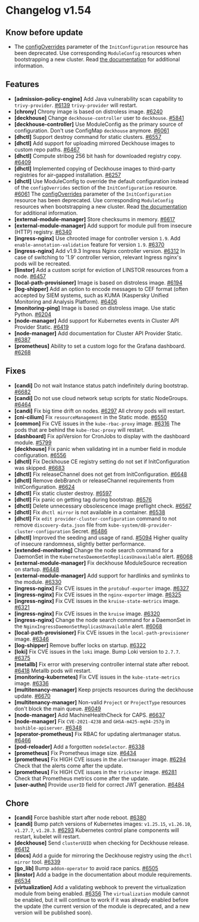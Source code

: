 # Changelog v1.54

## Know before update


 - The [configOverrides](https://deckhouse.io/documentation/v1.54/installing/configuration.html#initconfiguration-deckhouse-configoverrides) parameter of the `InitConfiguration` resource has been deprecated. Use corresponding `ModuleConfig` resources when bootstrapping a new cluster. Read [the documentation](https://deckhouse.io/documentation/latest/installing/#preparing-the-configuration) for additional information.

## Features


 - **[admission-policy-engine]** Add Java vulnerability scan capability to `trivy-provider`. [#6139](https://github.com/deckhouse/deckhouse/pull/6139)
    `trivy-provider` will restart.
 - **[chrony]** Chrony image is based on distroless image. [#6240](https://github.com/deckhouse/deckhouse/pull/6240)
 - **[deckhouse]** Change `deckhouse-controller` user to `deckhouse`. [#5841](https://github.com/deckhouse/deckhouse/pull/5841)
 - **[deckhouse-controller]** Use ModuleConfig as the primary source of configuration. Don't use ConfigMap `deckhouse` anymore. [#6061](https://github.com/deckhouse/deckhouse/pull/6061)
 - **[dhctl]** Support destroy command for static clusters. [#6557](https://github.com/deckhouse/deckhouse/pull/6557)
 - **[dhctl]** Add support for uploading mirrored Deckhouse images to custom repo paths. [#6467](https://github.com/deckhouse/deckhouse/pull/6467)
 - **[dhctl]** Compute stribog 256 bit hash for downloaded registry copy. [#6409](https://github.com/deckhouse/deckhouse/pull/6409)
 - **[dhctl]** Implemented copying of Deckhouse images to third-party registries for air-gapped installation. [#6257](https://github.com/deckhouse/deckhouse/pull/6257)
 - **[dhctl]** Use ModuleConfig to override the default configuration instead of the `configOverrides` section of the `InitConfiguration` resource. [#6061](https://github.com/deckhouse/deckhouse/pull/6061)
    The [configOverrides](https://deckhouse.io/documentation/v1.54/installing/configuration.html#initconfiguration-deckhouse-configoverrides) parameter of the `InitConfiguration` resource has been deprecated. Use corresponding `ModuleConfig` resources when bootstrapping a new cluster. Read [the documentation](https://deckhouse.io/documentation/latest/installing/#preparing-the-configuration) for additional information.
 - **[external-module-manager]** Store checksums in memory. [#6617](https://github.com/deckhouse/deckhouse/pull/6617)
 - **[external-module-manager]** Add support for module pull from insecure (HTTP) registry. [#6340](https://github.com/deckhouse/deckhouse/pull/6340)
 - **[ingress-nginx]** Use chrooted image for controller version `1.9`. Add `enable-annotation-validation` feature for version `1.9`. [#6370](https://github.com/deckhouse/deckhouse/pull/6370)
 - **[ingress-nginx]** Add v1.9.3 Ingress Nginx controller version. [#6312](https://github.com/deckhouse/deckhouse/pull/6312)
    In case of switching to '1.9' controller version, relevant Ingress nginx's pods will be recreated.
 - **[linstor]** Add a custom script for eviction of LINSTOR resources from a node. [#6457](https://github.com/deckhouse/deckhouse/pull/6457)
 - **[local-path-provisioner]** Image is based on distroless image. [#6194](https://github.com/deckhouse/deckhouse/pull/6194)
 - **[log-shipper]** Add an option to encode messages to CEF format (often accepted by SIEM systems, such as KUMA (Kaspersky Unified Monitoring and Analysis Platform). [#6406](https://github.com/deckhouse/deckhouse/pull/6406)
 - **[monitoring-ping]** Image is based on distroless image. Use static Python. [#6204](https://github.com/deckhouse/deckhouse/pull/6204)
 - **[node-manager]** Add support for Kubernetes events in Cluster API Provider Static. [#6419](https://github.com/deckhouse/deckhouse/pull/6419)
 - **[node-manager]** Add documentation for Cluster API Provider Static. [#6387](https://github.com/deckhouse/deckhouse/pull/6387)
 - **[prometheus]** Ability to set a custom logo for the Grafana dashboard. [#6268](https://github.com/deckhouse/deckhouse/pull/6268)

## Fixes


 - **[candi]** Do not wait Instance status patch indefinitely during bootstrap. [#6682](https://github.com/deckhouse/deckhouse/pull/6682)
 - **[candi]** Do not use cloud network setup scripts for static NodeGroups. [#6464](https://github.com/deckhouse/deckhouse/pull/6464)
 - **[candi]** Fix big time drift on nodes. [#6297](https://github.com/deckhouse/deckhouse/pull/6297)
    All chrony pods will restart.
 - **[cni-cilium]** Fix `resourceManagement` in the Static mode. [#6550](https://github.com/deckhouse/deckhouse/pull/6550)
 - **[common]** Fix CVE issues in the `kube-rbac-proxy` image. [#6316](https://github.com/deckhouse/deckhouse/pull/6316)
    The pods that are behind the `kube-rbac-proxy` will restart.
 - **[dashboard]** Fix apiVersion for CronJobs to display with the dashboard module. [#5799](https://github.com/deckhouse/deckhouse/pull/5799)
 - **[deckhouse]** Fix panic when validating int in a number field in module configuration. [#6556](https://github.com/deckhouse/deckhouse/pull/6556)
 - **[dhctl]** Fix Deckhouse CE registry setting do not set if InitConfiguration was skipped. [#6683](https://github.com/deckhouse/deckhouse/pull/6683)
 - **[dhctl]** Fix releaseChannel does not get from InitConfiguration. [#6648](https://github.com/deckhouse/deckhouse/pull/6648)
 - **[dhctl]** Remove debBranch or releaseChannel requirements from InitConfiguration. [#6624](https://github.com/deckhouse/deckhouse/pull/6624)
 - **[dhctl]** Fix static cluster destroy. [#6597](https://github.com/deckhouse/deckhouse/pull/6597)
 - **[dhctl]** Fix panic on getting tag during bootstrap. [#6576](https://github.com/deckhouse/deckhouse/pull/6576)
 - **[dhctl]** Delete unnecessary obsolescence image preflight check. [#6567](https://github.com/deckhouse/deckhouse/pull/6567)
 - **[dhctl]** Fix `dhctl mirror` is not available in a container. [#6538](https://github.com/deckhouse/deckhouse/pull/6538)
 - **[dhctl]** Fix `edit provider-cluster-configuration` command to not remove `discovery-data.json` file from `kube-system/d8-provider-cluster-configuration` Secret. [#6486](https://github.com/deckhouse/deckhouse/pull/6486)
 - **[dhctl]** Improved the seeding and usage of rand. [#5094](https://github.com/deckhouse/deckhouse/pull/5094)
    Higher quality of insecure randomness, slightly better performance.
 - **[extended-monitoring]** Change the node search command for a DaemonSet in the `KubernetesDaemonSetReplicasUnavailable` alert. [#6068](https://github.com/deckhouse/deckhouse/pull/6068)
 - **[external-module-manager]** Fix deckhouse ModuleSource recreation on startup. [#6448](https://github.com/deckhouse/deckhouse/pull/6448)
 - **[external-module-manager]** Add support for hardlinks and symlinks to the module. [#6330](https://github.com/deckhouse/deckhouse/pull/6330)
 - **[ingress-nginx]** Fix CVE issues in the `protobuf-exporter` image. [#6327](https://github.com/deckhouse/deckhouse/pull/6327)
 - **[ingress-nginx]** Fix CVE issues in the `nginx-exporter` image. [#6325](https://github.com/deckhouse/deckhouse/pull/6325)
 - **[ingress-nginx]** Fix CVE issues in the `kruise-state-metrics` image. [#6321](https://github.com/deckhouse/deckhouse/pull/6321)
 - **[ingress-nginx]** Fix CVE issues in the `kruise` image. [#6320](https://github.com/deckhouse/deckhouse/pull/6320)
 - **[ingress-nginx]** Change the node search command for a DaemonSet in the `NginxIngressDaemonSetReplicasUnavailable` alert. [#6068](https://github.com/deckhouse/deckhouse/pull/6068)
 - **[local-path-provisioner]** Fix CVE issues in the `local-path-provisioner` image. [#6346](https://github.com/deckhouse/deckhouse/pull/6346)
 - **[log-shipper]** Remove buffer locks on startup. [#6322](https://github.com/deckhouse/deckhouse/pull/6322)
 - **[loki]** Fix CVE issues in the `loki` image. Bump Loki version to `2.7.7`. [#6375](https://github.com/deckhouse/deckhouse/pull/6375)
 - **[metallb]** Fix error with preserving controller internal state after reboot. [#6418](https://github.com/deckhouse/deckhouse/pull/6418)
    Metallb pods will restart.
 - **[monitoring-kubernetes]** Fix CVE issues in the `kube-state-metrics` image. [#6336](https://github.com/deckhouse/deckhouse/pull/6336)
 - **[multitenancy-manager]** Keep projects resources during the deckhouse update. [#6670](https://github.com/deckhouse/deckhouse/pull/6670)
 - **[multitenancy-manager]** Non-valid `Project` or `ProjectType` resources don't block the main queue. [#6049](https://github.com/deckhouse/deckhouse/pull/6049)
 - **[node-manager]** Add MachineHealthCheck for CAPS. [#6637](https://github.com/deckhouse/deckhouse/pull/6637)
 - **[node-manager]** Fix `CVE-2021-4238` and  `GHSA-m425-mq94-257g` in `bashible-apiserver`. [#6348](https://github.com/deckhouse/deckhouse/pull/6348)
 - **[operator-prometheus]** Fix RBAC for updating alertmanager status. [#6466](https://github.com/deckhouse/deckhouse/pull/6466)
 - **[pod-reloader]** Add a forgotten `nodeSelector`. [#6338](https://github.com/deckhouse/deckhouse/pull/6338)
 - **[prometheus]** Fix Prometheus image size. [#6434](https://github.com/deckhouse/deckhouse/pull/6434)
 - **[prometheus]** Fix HIGH CVE issues in the `alertmanager` image. [#6294](https://github.com/deckhouse/deckhouse/pull/6294)
    Check that the alerts come after the update.
 - **[prometheus]** Fix HIGH CVE issues in the `trickster` image. [#6281](https://github.com/deckhouse/deckhouse/pull/6281)
    Check that Prometheus metrics come after the update.
 - **[user-authn]** Provide `userID` field for correct JWT generation. [#6484](https://github.com/deckhouse/deckhouse/pull/6484)

## Chore


 - **[candi]** Force bashible start after node reboot. [#6380](https://github.com/deckhouse/deckhouse/pull/6380)
 - **[candi]** Bump patch versions of Kubernetes images: `v1.25.15`, `v1.26.10`, `v1.27.7`, `v1.28.3`. [#6293](https://github.com/deckhouse/deckhouse/pull/6293)
    Kubernetes control plane components will restart, kubelet will restart.
 - **[deckhouse]** Send `clusterUUID` when checking for Deckhouse release. [#6412](https://github.com/deckhouse/deckhouse/pull/6412)
 - **[docs]** Add a guide for mirroring the Deckhouse registry using the `dhctl mirror` tool. [#6339](https://github.com/deckhouse/deckhouse/pull/6339)
 - **[go_lib]** Bump `addon-operator` to avoid race panics. [#6505](https://github.com/deckhouse/deckhouse/pull/6505)
 - **[linstor]** Add a badge in the documentation about module requirements. [#6534](https://github.com/deckhouse/deckhouse/pull/6534)
 - **[virtualization]** Add a validating webhook to prevent the virtualization module from being enabled. [#6356](https://github.com/deckhouse/deckhouse/pull/6356)
    The `virtualization` module cannot be enabled, but it will continue to work if it was already enabled before the update (the current version of the module is deprecated, and a new version will be published soon).

